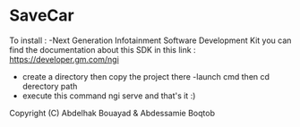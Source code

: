 # SaveCar

To install : 
-Next Generation Infotainment Software Development Kit you can find the documentation about this SDK in this link : https://developer.gm.com/ngi
- create a directory then copy the project there
-launch cmd  then cd  derectory path
- execute this command ngi serve and that's it :) 



Copyright (C) Abdelhak Bouayad & Abdessamie Boqtob
